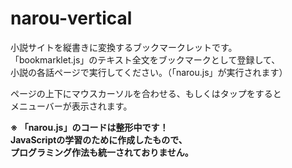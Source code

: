 # narou-vertical
小説サイトを縦書きに変換するブックマークレットです。  
「bookmarklet.js」のテキスト全文をブックマークとして登録して、  
小説の各話ページで実行してください。（「narou.js」が実行されます）

ページの上下にマウスカーソルを合わせる、もしくはタップをすると  
メニューバーが表示されます。

**※ 「narou.js」のコードは整形中です！  
JavaScriptの学習のために作成したもので、  
プログラミング作法も統一されておりません。**
